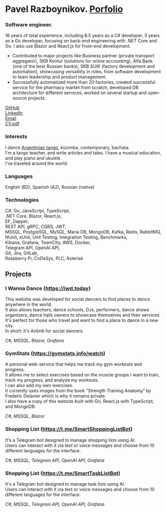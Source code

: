 # Pavel Razboynikov. [Porfolio](https://mansiper.github.io/Portfolio/)
### Software engineer.

16 years of total experience, including 8.5 years as a C# developer, 3 years as a Go developer, focusing on back-end engineering with .NET Core and Go. I also use Blazor and React.js for front-end development.
* Contributed to major projects like Business partner (private transport aggregator), SKB Kontur (solutions for online accounting), Alfa Bank (one of the best Russian banks), SKB SUIK (factory development and automation), showcasing versatility in roles, from software development to team leadership and product management.
* Successfully automatized more than 20 factories, created successful service for the pharmacy market from scratch, developed DB architecture for different services, worked on several startup and open-source projects.

[GitHub](https://github.com/mansiper)  
[LinkedIn](https://www.linkedin.com/in/razboynik/)  
[Email](mailto:mansiper@gmail.com)  
[CV.pdf](CV-Pavel-Razboynikov.pdf)  

### Interests
I dance [Argentinian tango](https://www.instagram.com/el_camino_de_tanguero/), kizomba, contemporary, bachata.  
I'm a tango teacher, and write articles and tales. I have a musical education, and play piano and ukulele.  
I've traveled around the world.

### Languages
English (B2), Spanish (A2), Russian (native)

### Technologies
C#, Go, JavaScript, TypeScript,  
.NET Core, Blazor, React.js,  
EF, Dapper,  
REST API, gRPC, CQRS, JWT,  
MSSQL, PostgreSQL, MySQL, Maria DB, MongoDB, Kafka, Redis, RabbitMQ,  
NUnit, xUnit, Unit Testing, Integration Testing, Benchmarks,  
Kibana, Grafana, TeamCity, AWS, Docker,  
Telegram API, OpenAI API,  
Git, Jira, GitLab,  
Raspberry Pi, CoDeSys, PLC, Asterisk  

## Projects

### I Wanna Dance (https://iwd.today)
This website was developed for social dancers to find places to dance anywhere in the world.  
It also allows teachers, dance schools, DJs, performers, dance shows organizers, dance halls owners to showcase themselves and their services.  
It's perfect for those who travel and want to find a place to dance in a new city.  
In short: it's Airbnb for social dancers.  

*C#, MSSQL, Blazor, Grafana*

### GymStats (https://gymstats.info/watch)

A personal web-service that helps me track my gym workouts and progress.  
It allows me to select exercises based on the muscle groups I want to train, track my progress, and analyze my workouts.  
I can also add my own exercises.  
It currently uses images from the book "Strength Training Anatomy" by Frederic Delavier which is why it remains private.  
I also have a copy of this website built with Go, React.js with TypeScript, and MongoDB.  

*C#, MSSQL, Blazor*

### Shopping List (https://t.me/SmartShoppingListBot)

It's a Telegram bot designed to manage shopping lists using AI.  
Users can interact with it via text or voice messages and choose from 10 different languages for the interface.  

*C#, MSSQL, Telegram API, OpenAI API, Grafana*

### Shopping List (https://t.me/SmartTaskListBot)

It's a Telegram bot designed to manage task lists using AI.  
Users can interact with it via text or voice messages and choose from 10 different languages for the interface.  

*C#, MSSQL, Telegram API, OpenAI API, Grafana*
